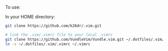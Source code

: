 To use:

In your HOME directory:

```bash
git clone https://github.com/k26dr/.vim.git

# link the .vim/.vimrc file to your local .vimrc
git clone https://github.com/VundleVim/Vundle.vim.git ~/.dotfiles/.vim/bundle/vundle.vim
ln -s ~/.dotfiles/.vim/.vimrc ~/.vimrc
```
